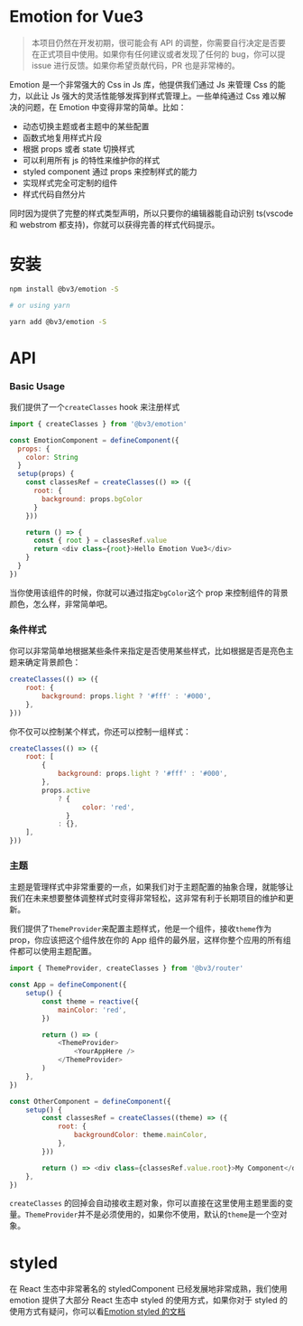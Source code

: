 # Emotion for Vue3

> 本项目仍然在开发初期，很可能会有 API 的调整，你需要自行决定是否要在正式项目中使用。如果你有任何建议或者发现了任何的 bug，你可以提 issue 进行反馈。如果你希望贡献代码，PR 也是非常棒的。

Emotion 是一个非常强大的 Css in Js 库，他提供我们通过 Js 来管理 Css 的能力，以此让 Js 强大的灵活性能够发挥到样式管理上。一些单纯通过 Css 难以解决的问题，在 Emotion 中变得非常的简单。比如：

-   动态切换主题或者主题中的某些配置
-   函数式地复用样式片段
-   根据 props 或者 state 切换样式
-   可以利用所有 js 的特性来维护你的样式
-   styled component 通过 props 来控制样式的能力
-   实现样式完全可定制的组件
-   样式代码自然分片

同时因为提供了完整的样式类型声明，所以只要你的编辑器能自动识别 ts(vscode 和 webstrom 都支持)，你就可以获得完善的样式代码提示。

# 安装

```bash
npm install @bv3/emotion -S

# or using yarn

yarn add @bv3/emotion -S
```

# API

### Basic Usage

我们提供了一个`createClasses` hook 来注册样式

```js
import { createClasses } from '@bv3/emotion'

const EmotionComponent = defineComponent({
  props: {
    color: String
  }
  setup(props) {
    const classesRef = createClasses(() => ({
      root: {
        background: props.bgColor
      }
    }))

    return () => {
      const { root } = classesRef.value
      return <div class={root}>Hello Emotion Vue3</div>
    }
  }
})
```

当你使用该组件的时候，你就可以通过指定`bgColor`这个 prop 来控制组件的背景颜色，怎么样，非常简单吧。

### 条件样式

你可以非常简单地根据某些条件来指定是否使用某些样式，比如根据是否是亮色主题来确定背景颜色：

```js
createClasses(() => ({
    root: {
        background: props.light ? '#fff' : '#000',
    },
}))
```

你不仅可以控制某个样式，你还可以控制一组样式：

```js
createClasses(() => ({
    root: [
        {
            background: props.light ? '#fff' : '#000',
        },
        props.active
            ? {
                  color: 'red',
              }
            : {},
    ],
}))
```

### 主题

主题是管理样式中非常重要的一点，如果我们对于主题配置的抽象合理，就能够让我们在未来想要整体调整样式时变得非常轻松，这非常有利于长期项目的维护和更新。

我们提供了`ThemeProvider`来配置主题样式，他是一个组件，接收`theme`作为 prop，你应该把这个组件放在你的 App 组件的最外层，这样你整个应用的所有组件都可以使用主题配置。

```js
import { ThemeProvider, createClasses } from '@bv3/router'

const App = defineComponent({
    setup() {
        const theme = reactive({
            mainColor: 'red',
        })

        return () => (
            <ThemeProvider>
                <YourAppHere />
            </ThemeProvider>
        )
    },
})

const OtherComponent = defineComponent({
    setup() {
        const classesRef = createClasses((theme) => ({
            root: {
                backgroundColor: theme.mainColor,
            },
        }))

        return () => <div class={classesRef.value.root}>My Component</div>
    },
})
```

`createClasses` 的回掉会自动接收主题对象，你可以直接在这里使用主题里面的变量。`ThemeProvider`并不是必须使用的，如果你不使用，默认的`theme`是一个空对象。

# styled

在 React 生态中非常著名的 styledComponent 已经发展地非常成熟，我们使用 emotion 提供了大部分 React 生态中 styled 的使用方式，如果你对于 styled 的使用方式有疑问，你可以看[Emotion styled 的文档](https://emotion.sh/docs/styled)
